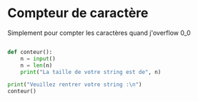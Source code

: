 # Compteur de caractère

Simplement pour compter les caractères quand j'overflow 0_0


```python

def conteur():
    n = input()
    n = len(n)
    print("La taille de votre string est de", n)

print("Veuillez rentrer votre string :\n")
conteur()
```
